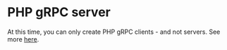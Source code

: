 # PHP gRPC server

At this time, you can only create PHP gRPC clients - and not servers. See more [here](https://grpc.io/docs/languages/php/quickstart/).

